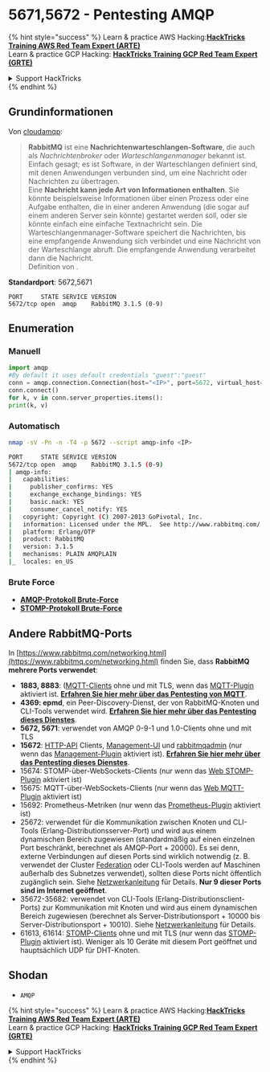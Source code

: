 # 5671,5672 - Pentesting AMQP

{% hint style="success" %}
Learn & practice AWS Hacking:<img src="/.gitbook/assets/arte.png" alt="" data-size="line">[**HackTricks Training AWS Red Team Expert (ARTE)**](https://training.hacktricks.xyz/courses/arte)<img src="/.gitbook/assets/arte.png" alt="" data-size="line">\
Learn & practice GCP Hacking: <img src="/.gitbook/assets/grte.png" alt="" data-size="line">[**HackTricks Training GCP Red Team Expert (GRTE)**<img src="/.gitbook/assets/grte.png" alt="" data-size="line">](https://training.hacktricks.xyz/courses/grte)

<details>

<summary>Support HackTricks</summary>

* Check the [**subscription plans**](https://github.com/sponsors/carlospolop)!
* **Join the** 💬 [**Discord group**](https://discord.gg/hRep4RUj7f) or the [**telegram group**](https://t.me/peass) or **follow** us on **Twitter** 🐦 [**@hacktricks\_live**](https://twitter.com/hacktricks\_live)**.**
* **Share hacking tricks by submitting PRs to the** [**HackTricks**](https://github.com/carlospolop/hacktricks) and [**HackTricks Cloud**](https://github.com/carlospolop/hacktricks-cloud) github repos.

</details>
{% endhint %}

## Grundinformationen

Von [cloudamqp](https://www.cloudamqp.com/blog/2015-05-18-part1-rabbitmq-for-beginners-what-is-rabbitmq.html):

> **RabbitMQ** ist eine **Nachrichtenwarteschlangen-Software**, die auch als _Nachrichtenbroker_ oder _Warteschlangenmanager_ bekannt ist. Einfach gesagt; es ist Software, in der Warteschlangen definiert sind, mit denen Anwendungen verbunden sind, um eine Nachricht oder Nachrichten zu übertragen.\
> Eine **Nachricht kann jede Art von Informationen enthalten**. Sie könnte beispielsweise Informationen über einen Prozess oder eine Aufgabe enthalten, die in einer anderen Anwendung (die sogar auf einem anderen Server sein könnte) gestartet werden soll, oder sie könnte einfach eine einfache Textnachricht sein. Die Warteschlangenmanager-Software speichert die Nachrichten, bis eine empfangende Anwendung sich verbindet und eine Nachricht von der Warteschlange abruft. Die empfangende Anwendung verarbeitet dann die Nachricht.\
Definition von .

**Standardport**: 5672,5671
```
PORT     STATE SERVICE VERSION
5672/tcp open  amqp    RabbitMQ 3.1.5 (0-9)
```
## Enumeration

### Manuell
```python
import amqp
#By default it uses default credentials "guest":"guest"
conn = amqp.connection.Connection(host="<IP>", port=5672, virtual_host="/")
conn.connect()
for k, v in conn.server_properties.items():
print(k, v)
```
### Automatisch
```bash
nmap -sV -Pn -n -T4 -p 5672 --script amqp-info <IP>

PORT     STATE SERVICE VERSION
5672/tcp open  amqp    RabbitMQ 3.1.5 (0-9)
| amqp-info:
|   capabilities:
|     publisher_confirms: YES
|     exchange_exchange_bindings: YES
|     basic.nack: YES
|     consumer_cancel_notify: YES
|   copyright: Copyright (C) 2007-2013 GoPivotal, Inc.
|   information: Licensed under the MPL.  See http://www.rabbitmq.com/
|   platform: Erlang/OTP
|   product: RabbitMQ
|   version: 3.1.5
|   mechanisms: PLAIN AMQPLAIN
|_  locales: en_US
```
### Brute Force

* [**AMQP-Protokoll Brute-Force**](../generic-methodologies-and-resources/brute-force.md#amqp-activemq-rabbitmq-qpid-joram-and-solace)
* [**STOMP-Protokoll Brute-Force**](../generic-methodologies-and-resources/brute-force.md#stomp-activemq-rabbitmq-hornetq-and-openmq)

## Andere RabbitMQ-Ports

In [https://www.rabbitmq.com/networking.html](https://www.rabbitmq.com/networking.html) finden Sie, dass **RabbitMQ mehrere Ports verwendet**:

* **1883, 8883**: ([MQTT-Clients](http://mqtt.org) ohne und mit TLS, wenn das [MQTT-Plugin](https://www.rabbitmq.com/mqtt.html) aktiviert ist. [**Erfahren Sie hier mehr über das Pentesting von MQTT**](1883-pentesting-mqtt-mosquitto.md).
* **4369: epmd**, ein Peer-Discovery-Dienst, der von RabbitMQ-Knoten und CLI-Tools verwendet wird. [**Erfahren Sie hier mehr über das Pentesting dieses Dienstes**](4369-pentesting-erlang-port-mapper-daemon-epmd.md).
* **5672, 5671**: verwendet von AMQP 0-9-1 und 1.0-Clients ohne und mit TLS
* **15672**: [HTTP-API](https://www.rabbitmq.com/management.html) Clients, [Management-UI](https://www.rabbitmq.com/management.html) und [rabbitmqadmin](https://www.rabbitmq.com/management-cli.html) (nur wenn das [Management-Plugin](https://www.rabbitmq.com/management.html) aktiviert ist). [**Erfahren Sie hier mehr über das Pentesting dieses Dienstes**](15672-pentesting-rabbitmq-management.md).
* 15674: STOMP-über-WebSockets-Clients (nur wenn das [Web STOMP-Plugin](https://www.rabbitmq.com/web-stomp.html) aktiviert ist)
* 15675: MQTT-über-WebSockets-Clients (nur wenn das [Web MQTT-Plugin](https://www.rabbitmq.com/web-mqtt.html) aktiviert ist)
* 15692: Prometheus-Metriken (nur wenn das [Prometheus-Plugin](https://www.rabbitmq.com/prometheus.html) aktiviert ist)
* 25672: verwendet für die Kommunikation zwischen Knoten und CLI-Tools (Erlang-Distributionsserver-Port) und wird aus einem dynamischen Bereich zugewiesen (standardmäßig auf einen einzelnen Port beschränkt, berechnet als AMQP-Port + 20000). Es sei denn, externe Verbindungen auf diesen Ports sind wirklich notwendig (z. B. verwendet der Cluster [Federation](https://www.rabbitmq.com/federation.html) oder CLI-Tools werden auf Maschinen außerhalb des Subnetzes verwendet), sollten diese Ports nicht öffentlich zugänglich sein. Siehe [Netzwerkanleitung](https://www.rabbitmq.com/networking.html) für Details. **Nur 9 dieser Ports sind im Internet geöffnet**.
* 35672-35682: verwendet von CLI-Tools (Erlang-Distributionsclient-Ports) zur Kommunikation mit Knoten und wird aus einem dynamischen Bereich zugewiesen (berechnet als Server-Distributionsport + 10000 bis Server-Distributionsport + 10010). Siehe [Netzwerkanleitung](https://www.rabbitmq.com/networking.html) für Details.
* 61613, 61614: [STOMP-Clients](https://stomp.github.io/stomp-specification-1.2.html) ohne und mit TLS (nur wenn das [STOMP-Plugin](https://www.rabbitmq.com/stomp.html) aktiviert ist). Weniger als 10 Geräte mit diesem Port geöffnet und hauptsächlich UDP für DHT-Knoten.

## Shodan

* `AMQP`

{% hint style="success" %}
Learn & practice AWS Hacking:<img src="/.gitbook/assets/arte.png" alt="" data-size="line">[**HackTricks Training AWS Red Team Expert (ARTE)**](https://training.hacktricks.xyz/courses/arte)<img src="/.gitbook/assets/arte.png" alt="" data-size="line">\
Learn & practice GCP Hacking: <img src="/.gitbook/assets/grte.png" alt="" data-size="line">[**HackTricks Training GCP Red Team Expert (GRTE)**<img src="/.gitbook/assets/grte.png" alt="" data-size="line">](https://training.hacktricks.xyz/courses/grte)

<details>

<summary>Support HackTricks</summary>

* Check the [**subscription plans**](https://github.com/sponsors/carlospolop)!
* **Join the** 💬 [**Discord group**](https://discord.gg/hRep4RUj7f) or the [**telegram group**](https://t.me/peass) or **follow** us on **Twitter** 🐦 [**@hacktricks\_live**](https://twitter.com/hacktricks\_live)**.**
* **Share hacking tricks by submitting PRs to the** [**HackTricks**](https://github.com/carlospolop/hacktricks) and [**HackTricks Cloud**](https://github.com/carlospolop/hacktricks-cloud) github repos.

</details>
{% endhint %}
